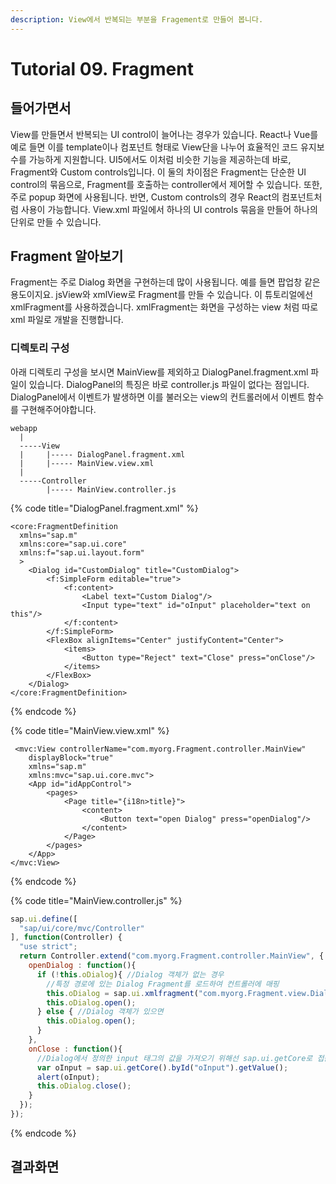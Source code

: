 ```yaml
---
description: View에서 반복되는 부분을 Fragement로 만들어 봅니다.
---
```


# Tutorial 09. Fragment

## 들어가면서

View를 만들면서 반복되는 UI control이 늘어나는 경우가 있습니다. React나 Vue를 예로 들면 이를 template이나 컴포넌트 형태로 View단을 나누어 효율적인 코드 유지보수를 가능하게 지원합니다. UI5에서도 이처럼 비슷한 기능을 제공하는데 바로, Fragment와 Custom controls입니다. 이 둘의 차이점은 Fragment는 단순한 UI control의 묶음으로, Fragment를 호출하는 controller에서 제어할 수 있습니다. 또한, 주로 popup 화면에 사용됩니다. 반면, Custom controls의 경우 React의 컴포넌트처럼 사용이 가능합니다. View.xml 파일에서 하나의 UI controls 묶음을 만들어 하나의 단위로 만들 수 있습니다.

## Fragment 알아보기

Fragment는 주로 Dialog 화면을 구현하는데 많이 사용됩니다. 예를 들면 팝업창 같은 용도이지요. jsView와 xmlView로 Fragment를 만들 수 있습니다. 이 튜토리얼에선 xmlFragment를 사용하겠습니다. xmlFragment는 화면을 구성하는 view 처럼 따로 xml 파일로 개발을 진행합니다.

### 디렉토리 구성

아래 디렉토리 구성을 보시면 MainView를 제외하고 DialogPanel.fragment.xml 파일이 있습니다. DialogPanel의 특징은 바로 controller.js 파일이 없다는 점입니다. DialogPanel에서 이벤트가 발생하면 이를 불러오는 view의 컨트롤러에서 이벤트 함수를 구현해주어야합니다.

```text
webapp
  |
  -----View 
  |     |----- DialogPanel.fragment.xml
  |     |----- MainView.view.xml
  | 
  -----Controller
        |----- MainView.controller.js     
```

{% code title="DialogPanel.fragment.xml" %}
```markup
<core:FragmentDefinition
  xmlns="sap.m"
  xmlns:core="sap.ui.core"
  xmlns:f="sap.ui.layout.form"
  >
    <Dialog id="CustomDialog" title="CustomDialog">
        <f:SimpleForm editable="true">
            <f:content>
                <Label text="Custom Dialog"/>
                <Input type="text" id="oInput" placeholder="text on this"/>
            </f:content>
        </f:SimpleForm>
        <FlexBox alignItems="Center" justifyContent="Center">
            <items>
                <Button type="Reject" text="Close" press="onClose"/>
            </items>
        </FlexBox>
    </Dialog>
</core:FragmentDefinition>
```
{% endcode %}

{% code title="MainView.view.xml" %}
```markup
 <mvc:View controllerName="com.myorg.Fragment.controller.MainView"
	displayBlock="true"
	xmlns="sap.m"
	xmlns:mvc="sap.ui.core.mvc">
	<App id="idAppControl">
		<pages>
			<Page title="{i18n>title}">
				<content>
					<Button text="open Dialog" press="openDialog"/>
				</content>
			</Page>
		</pages>
	</App>
</mvc:View> 

```
{% endcode %}

{% code title="MainView.controller.js" %}
```javascript
sap.ui.define([
  "sap/ui/core/mvc/Controller"
], function(Controller) {
  "use strict";
  return Controller.extend("com.myorg.Fragment.controller.MainView", {
    openDialog : function(){
      if (!this.oDialog){ //Dialog 객체가 없는 경우
        //특정 경로에 있는 Dialog Fragment를 로드하여 컨트롤러에 매핑
        this.oDialog = sap.ui.xmlfragment("com.myorg.Fragment.view.DialogPanel",this);
        this.oDialog.open();
      } else { //Dialog 객체가 있으면
        this.oDialog.open();
      }
    },
    onClose : function(){
      //Dialog에서 정의한 input 태그의 값을 가져오기 위해선 sap.ui.getCore로 접근해야함
      var oInput = sap.ui.getCore().byId("oInput").getValue();
      alert(oInput);
      this.oDialog.close();
    }
  });
});

```
{% endcode %}

## 결과화면



